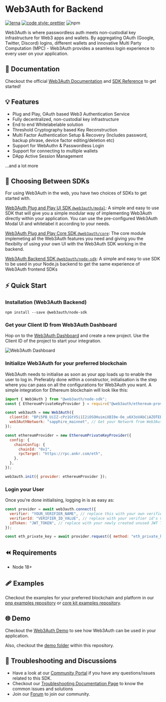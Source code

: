 # Web3Auth for Backend

[![lerna](https://img.shields.io/badge/maintained%20with-lerna-cc00ff.svg)](https://lerna.js.org/)
[![code style: prettier](https://img.shields.io/badge/code_style-prettier-ff69b4.svg?style=flat-square)](https://github.com/prettier/prettier)
![npm](https://img.shields.io/npm/dw/@web3auth/node-sdk)

Web3Auth is where passwordless auth meets non-custodial key infrastructure for Web3 apps and wallets. By aggregating OAuth (Google, Twitter, Discord) logins, different wallets and innovative Multi Party Computation (MPC) - Web3Auth provides a seamless login experience to every user on your application.

## 📖 Documentation

Checkout the official [Web3Auth Documentation](https://web3auth.io/docs) and [SDK Reference](https://web3auth.io/docs/sdk/core-kit/sfa-node) to get started!

## 💡 Features

- Plug and Play, OAuth based Web3 Authentication Service
- Fully decentralized, non-custodial key infrastructure
- End to end Whitelabelable solution
- Threshold Cryptography based Key Reconstruction
- Multi Factor Authentication Setup & Recovery (Includes password, backup phrase, device factor editing/deletion etc)
- Support for WebAuthn & Passwordless Login
- Support for connecting to multiple wallets
- DApp Active Session Management

...and a lot more

## 💭 Choosing Between SDKs

For using Web3Auth in the web, you have two choices of SDKs to get started with.

[Web3Auth Plug and Play UI SDK `@web3auth/modal`](https://web3auth.io/docs/sdk/web/web3auth/): A simple and easy to use SDK that will give you a simple modular way of implementing Web3Auth directly within your application. You can use the pre-configured Web3Auth Modal UI and whitelabel it according to your needs.

[Web3Auth Plug and Play Core SDK `@web3auth/core`](https://web3auth.io/docs/sdk/web/core/): The core module implemeting all the Web3Auth features you need and giving you the flexibilty of using your own UI with the Web3Auth SDK working in the backend.

[Web3Auth Backend SDK `@web3auth/node-sdk`](https://web3auth.io/docs/sdk/web-backend/): A simple and easy to use SDK to be used in your Node.js backend to get the same experience of Web3Auth frontend SDKs

## ⚡ Quick Start

### Installation (Web3Auth Backend)

```shell
npm install --save @web3auth/node-sdk
```

### Get your Client ID from Web3Auth Dashboard

Hop on to the [Web3Auth Dashboard](https://dashboard.web3auth.io/) and create a new project. Use the Client ID of the project to start your integration.

![Web3Auth Dashboard](https://github-production-user-asset-6210df.s3.amazonaws.com/6962565/272779464-043f6383-e671-4aa5-80fb-ec87c569e5ab.png)

### Initialize Web3Auth for your preferred blockchain

Web3Auth needs to initialise as soon as your app loads up to enable the user to log in. Preferably done within a constructor, initialisation is the step where you can pass on all the configurations for Web3Auth you want. A simple integration for Ethereum blockchain will look like this:

```js
import { Web3Auth } from "@web3auth/node-sdk";
const { EthereumPrivateKeyProvider } = require("@web3auth/ethereum-provider");

const web3auth = new Web3Auth({
  clientId: "BPi5PB_UiIZ-cPz1GtV5i1I2iOSOHuimiXBI0e-Oe_u6X3oVAbCiAZOTEBtTXw4tsluTITPqA8zMsfxIKMjiqNQ", // Get your Client ID from Web3Auth Dashboard
  web3AuthNetwork: "sapphire_mainnet", // Get your Network from Web3Auth Dashboard
});

const ethereumProvider = new EthereumPrivateKeyProvider({
  config: {
    chainConfig: {
      chainId: "0x1",
      rpcTarget: "https://rpc.ankr.com/eth",
    },
  },
});

web3auth.init({ provider: ethereumProvider });
```

### Login your User

Once you're done initialising, logging in is as easy as:

```js
const provider = await web3auth.connect({
  verifier: "YOUR_VERIFIER_NAME", // replace this with your own verifier name
  verifierId: "VERIFIER_ID_VALUE", // replace with your verifier id's value, for example, sub value of JWT Token, or email address.
  idToken: "JWT_TOKEN", // replace with your newly created unused JWT Token.
});

const eth_private_key = await provider.request({ method: "eth_private_key" });
```

## ⏪ Requirements

- Node 18+

## 🩹 Examples

Checkout the examples for your preferred blockchain and platform in our [pnp examples repository](https://github.com/Web3Auth/web3auth-pnp-examples/) or [core kit examples repository](https://github.com/Web3Auth/web3auth-core-kit-examples/).

## 🌐 Demo

Checkout the [Web3Auth Demo](https://demo-app.web3auth.io/) to see how Web3Auth can be used in your application.

Also, checkout the [demo folder](./demo/node-app/) within this repository.

## 💬 Troubleshooting and Discussions

- Have a look at our [Community Portal](https://web3auth.io/community/c/help-core-kit/core-kit-sfa-node/23) if you have any questions/issues related to this SDK.
- Checkout our [Troubleshooting Documentation Page](https://web3auth.io/docs/troubleshooting) to know the common issues and solutions
- Join our [Forum](https://web3auth.io/community) to join our community.
